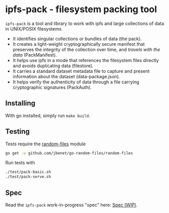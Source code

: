 # ipfs-pack - filesystem packing tool

`ipfs-pack` is a tool and library to work with ipfs and large collections of data in UNIX/POSIX filesystems.

- It identifies singular collections or bundles of data (the pack).
- It creates a light-weight cryptographically secure manifest that preserves the integrity of the collection over time, and _travels with the data_ (PackManifest).
- It helps use ipfs in a mode that references the filesystem files directly and avoids duplicating data (filestore).
- It carries a standard dataset metadata file to capture and present information about the dataset (data-package.json).
- It helps verify the authenticity of data through a file carrying cryptographic signatures (PackAuth).


## Installing

With go installed, simply run `make build`.

## Testing
Tests require the [random-files](https://github.com/jbenet/go-random-files) module

```bash
go get -u github.com/jbenet/go-random-files/random-files
```

Run tests with
```bash
./test/pack-basic.sh
./test/pack-serve.sh
```

## Spec

Read the `ipfs-pack` work-in-progress "spec" here: [Spec (WIP)](./spec.md).

